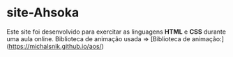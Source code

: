 # site-Ahsoka
 Este site foi desenvolvido para exercitar as linguagens **HTML** e **CSS** durante uma aula online. 
 Biblioteca de animação usada => [Biblioteca de animação:] (https://michalsnik.github.io/aos/)
